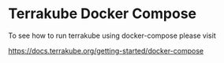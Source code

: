 # Terrakube Docker Compose

To see how to run terrakube using docker-compose please visit

https://docs.terrakube.org/getting-started/docker-compose
